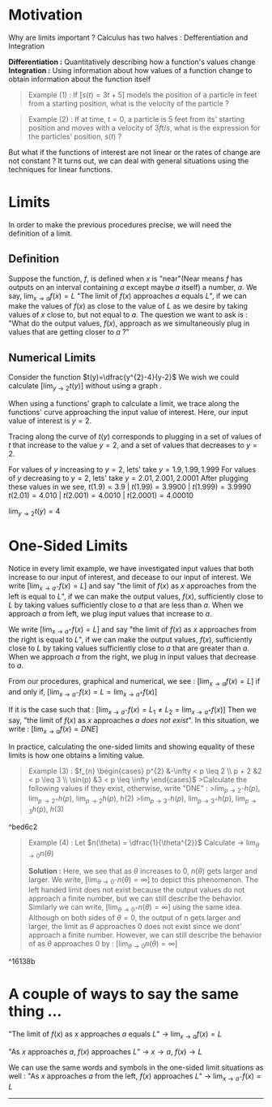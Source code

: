 # Motivation 
Why are limits important ?
Calculus has two halves : Defferentiation and Integration 

**Differentiation :** Quantitatively describing how a function's values change 
**Integration :** Using information about how values of a function change to obtain information about the function itself 

>Example (1) :
>If $\Big[s(t) = 3t+5]$ models the position of a particle in feet from a starting position, what is the velocity of the particle ?

>Example (2) :
>If at time, $t=0$, a particle is 5 feet from its' starting position and moves with a velocity of $3 ft/s$, what is the expression for the particles' position, $s(t)$ ?

But what if the functions of interest are not linear or the rates of change are not constant ?
It turns out, we can deal with general situations using the techniques for linear functions.

# Limits 
In order to make the previous procedures precise, we will need the definition of a limit.

## Definition 
Suppose the function, $f$, is defined when $x$ is "near"(Near means $f$ has outputs on an interval containing $a$ except maybe $a$ itself) a number, $a$.
We say, 
$\begin{equation} \lim_{x\to a} f(x)=L \end{equation}$
"The limit of $f(x)$ approaches $a$ equals $L$", if we can make the values of $f(x)$ as close to the value of $L$ as we desire by taking values of $x$ close to, but not equal to $a$.
The question we want to ask is : "What do the output values, $f(x)$, approach as we simultaneously plug in values that are getting closer to $a$ ?"

## Numerical Limits 
Consider the function $t(y)=\dfrac{y^{2}-4}{y-2}$
We wish we could calculate $\big[\lim_{y\to 2} t(y)\big]$ without using a graph .

When using a functions' graph to calculate a limit, we trace along the functions' curve approaching the input value of interest. Here, our input value of interest is $y=2$.

Tracing along the curve of $t(y)$ corresponds to plugging in a set of values of $t$ that increase to the value $y=2$, and a set of values that decreases to $y=2$.

For values of $y$ increasing to $y=2$, lets' take $y=1.9, 1.99, 1.999$
For values of $y$ decreasing to $y=2$, lets' take $y=2.01, 2.001, 2.0001$
After plugging these values in we see, 
$t(1.9)=3.9$ | $t(1.99)=3.9900$ | $t(1.999)=3.9990$
$t(2.01)=4.010$ | $t(2.001)=4.0010$ | $t(2.0001)=4.00010$

$\lim_{y\to 2} t(y)=4$

# One-Sided Limits 
Notice in every limit example, we have investigated input values that both increase to our input of interest, and decease to our input of interest. We write $\Big[\lim_{x\to a^{-}}f(x)=L\Big]$ and say "the limit of $f(x)$ as $x$ approaches from the left is equal to $L$", if we can make the output values, $f(x)$, sufficiently close to $L$ by taking values sufficiently close to $a$ that are less than $a$. 
When we approach $a$ from left, we plug input values that increase to $a$.

We write $\Big[\lim_{x\to a^{+}}f(x)=L\Big]$ and say "the limit of $f(x)$ as $x$ approaches from the right is equal to $L$", if we can make the output values, $f(x)$, sufficiently close to $L$ by taking values sufficiently close to $a$ that are greater than $a$. 
When we approach $a$ from the right, we plug in input values that decrease to $a$.

From our procedures, graphical and numerical, we see :
$\Big[\lim_{x\to a} f(x) = L\Big]$
if and only if, 
$\Big[\lim_{x\to a^{-}}f(x) = L = \lim_{x\to a^{+}}f(x)\Big]$

If it is the case such that :
$\Big[\lim_{x\to a^{-}}f(x) = L_{1} \neq L_{2} = \lim_{x\to a^{+}}f(x)\Big]$
Then we say, "the limit of $f(x)$ as $x$ approaches $a$ _does not exist_". In this situation, we write :
$\Big[ \lim_{x\to a} f(x) = DNE \Big]$
 
 In practice, calculating the one-sided limits and showing equality of these limits is how one obtains a limiting value.
 
 >Example (3) :
 >$f_{n} \begin{cases} p^{2} &-\infty < p \leq 2 \\ p + 2 &2 < p \leq 3 \\ \sin(p) &3 < p \leq \infty \end{cases}$
	 >Calculate the following values if they exist, otherwise, write "DNE" :
	 >$\lim_{p\to 2^{-}} h(p)$, $\lim_{ p\to 2^{+} } h(p)$, $\lim_{p\to 2} h(p)$, $h(2)$
	 >$\lim_{p\to 3^{-}} h(p)$, $\lim_{p\to 3^{+}} h(p)$, $\lim_{p\to 3} h(p)$, $h(3)$

^bed6c2

>Example (4) :
>Let $n(\theta) = \dfrac{1}{\theta^{2}}$
>Calculate -> $\lim_{\theta\to 0} n(\theta)$
> 
>**Solution :** 
>Here, we see that as $\theta$ increases to $0$, $n(\theta)$ gets larger and larger. We write, 
>$\Big[ \lim_{\theta\to 0^{-}} n(\theta) = \infty \Big]$
>to depict this phenomenon. The left handed limit does not exist because the output values do not approach a finite number, but we can still describe the behavior. Similarly we can write, 
>$\Big[ \lim_{\theta\to 0^{+}} n(\theta) = \infty \Big]$
>using the same idea.
>Although on both sides of $\theta = 0$, the output of $n$ gets larger and larger, the limit as $\theta$ approaches $0$ does not exist since we dont' approach a finite number. 
>However, we can still describe the behavior of as $\theta$ approaches $0$ by :
>$\Big[ \lim_{\theta\to 0} n(\theta) = \infty \Big]$

^16138b

# A couple of ways to say the same thing ...
"The limit of $f(x)$ as $x$ approaches $a$ equals $L$" -> $\lim_{x\to a} f(x) = L$

"As $x$ approaches $a$, $f(x)$ approaches $L$" -> $x \to a$, $f(x) \to L$

We can use the same words and symbols in the one-sided limit situations as well : 
"As $x$ approaches $a$ from the left, $f(x)$ approaches $L$" -> $\lim_{x\to a^{-}} f(x) = L$

******